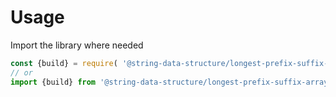 # Usage

Import the library where needed
```js
const {build} = require( '@string-data-structure/longest-prefix-suffix-array' ) ;
// or
import {build} from '@string-data-structure/longest-prefix-suffix-array' ;
```

